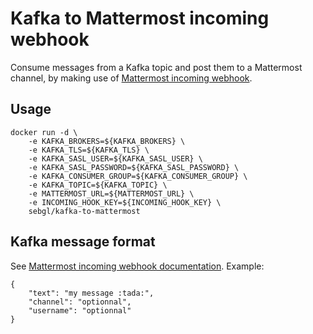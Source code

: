 # Kafka to Mattermost incoming webhook

Consume messages from a Kafka topic and post them to a Mattermost channel, by making use of [Mattermost incoming webhook](https://docs.mattermost.com/developer/webhooks-incoming.html).

## Usage

```
docker run -d \
    -e KAFKA_BROKERS=${KAFKA_BROKERS} \
    -e KAFKA_TLS=${KAFKA_TLS} \
    -e KAFKA_SASL_USER=${KAFKA_SASL_USER} \
    -e KAFKA_SASL_PASSWORD=${KAFKA_SASL_PASSWORD} \
    -e KAFKA_CONSUMER_GROUP=${KAFKA_CONSUMER_GROUP} \
    -e KAFKA_TOPIC=${KAFKA_TOPIC} \
    -e MATTERMOST_URL=${MATTERMOST_URL} \
    -e INCOMING_HOOK_KEY=${INCOMING_HOOK_KEY} \
    sebgl/kafka-to-mattermost
```

## Kafka message format

See [Mattermost incoming webhook documentation](https://docs.mattermost.com/developer/webhooks-incoming.html).
Example:
```
{
    "text": "my message :tada:",
    "channel": "optionnal",
    "username": "optionnal"
}
```
